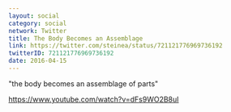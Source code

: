 ```yaml
---
layout: social
category: social
network: Twitter
title: The Body Becomes an Assemblage
link: https://twitter.com/steinea/status/721121776969736192
twitterID: 721121776969736192
date: 2016-04-15
---
```


"the body becomes an assemblage of parts"

<https://www.youtube.com/watch?v=dFs9WO2B8uI>

